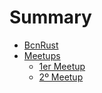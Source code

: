 # Summary

- [BcnRust](./chapter_1.md)
- [Meetups](./chapter_2.md)
  - [1er Meetup](./chapter_2_1.md)
  - [2º Meetup](./chapter_2_2.md)
